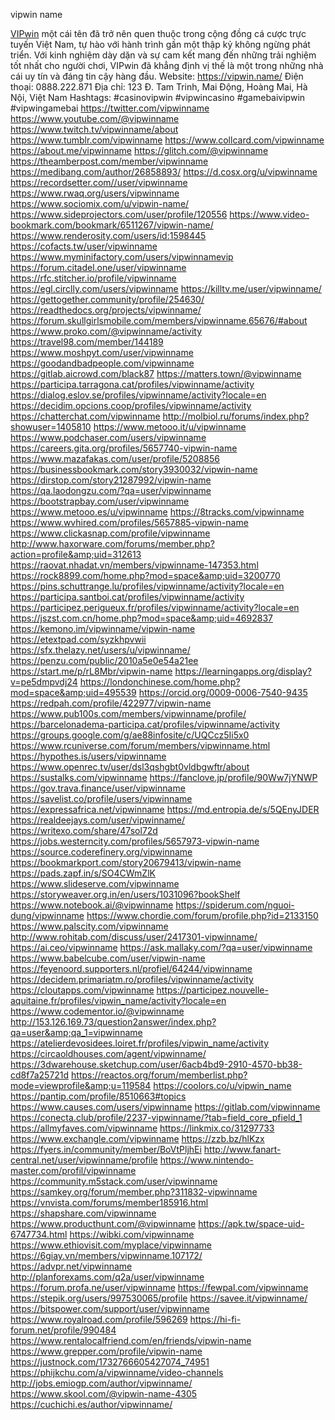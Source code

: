 vipwin name

<a href="https://vipwin.name/">VIPwin</a> một cái tên đã trở nên quen thuộc trong cộng đồng cá cược trực tuyến Việt Nam, tự hào với hành trình gần một thập kỷ không ngừng phát triển. Với kinh nghiệm dày dặn và sự cam kết mang đến những trải nghiệm tốt nhất cho người chơi, VIPwin đã khẳng định vị thế là một trong những nhà cái uy tín và đáng tin cậy hàng đầu.
Website: <a href="https://vipwin.name/">https://vipwin.name/</a>
Điện thoại: 0888.222.871
Địa chỉ: 123 Đ. Tam Trinh, Mai Động, Hoàng Mai, Hà Nội, Việt Nam
Hashtags: #casinovipwin #vipwincasino #gamebaivipwin #vipwingamebai
<a href="https://twitter.com/vipwinname">https://twitter.com/vipwinname</a>
<a href="https://www.youtube.com/@vipwinname">https://www.youtube.com/@vipwinname</a>
<a href="https://www.twitch.tv/vipwinname/about">https://www.twitch.tv/vipwinname/about</a>
<a href="https://www.tumblr.com/vipwinname">https://www.tumblr.com/vipwinname</a>
<a href="https://www.collcard.com/vipwinname">https://www.collcard.com/vipwinname</a>
<a href="https://about.me/vipwinname">https://about.me/vipwinname</a>
<a href="https://glitch.com/@vipwinname">https://glitch.com/@vipwinname</a>
<a href="https://theamberpost.com/member/vipwinname">https://theamberpost.com/member/vipwinname</a>
<a href="https://medibang.com/author/26858893/">https://medibang.com/author/26858893/</a>
<a href="https://d.cosx.org/u/vipwinname">https://d.cosx.org/u/vipwinname</a>
<a href="https://recordsetter.com//user/vipwinname">https://recordsetter.com//user/vipwinname</a>
<a href="https://www.rwaq.org/users/vipwinname">https://www.rwaq.org/users/vipwinname</a>
<a href="https://www.sociomix.com/u/vipwin-name/">https://www.sociomix.com/u/vipwin-name/</a>
<a href="https://www.sideprojectors.com/user/profile/120556">https://www.sideprojectors.com/user/profile/120556</a>
<a href="https://www.video-bookmark.com/bookmark/6511267/vipwin-name/">https://www.video-bookmark.com/bookmark/6511267/vipwin-name/</a>
<a href="https://www.renderosity.com/users/id:1598445">https://www.renderosity.com/users/id:1598445</a>
<a href="https://cofacts.tw/user/vipwinname">https://cofacts.tw/user/vipwinname</a>
<a href="https://www.myminifactory.com/users/vipwinnamevip">https://www.myminifactory.com/users/vipwinnamevip</a>
<a href="https://forum.citadel.one/user/vipwinname">https://forum.citadel.one/user/vipwinname</a>
<a href="https://rfc.stitcher.io/profile/vipwinname">https://rfc.stitcher.io/profile/vipwinname</a>
<a href="https://egl.circlly.com/users/vipwinname">https://egl.circlly.com/users/vipwinname</a>
<a href="https://killtv.me/user/vipwinname/">https://killtv.me/user/vipwinname/</a>
<a href="https://gettogether.community/profile/254630/">https://gettogether.community/profile/254630/</a>
<a href="https://readthedocs.org/projects/vipwinname/">https://readthedocs.org/projects/vipwinname/</a>
<a href="https://forum.skullgirlsmobile.com/members/vipwinname.65676/#about">https://forum.skullgirlsmobile.com/members/vipwinname.65676/#about</a>
<a href="https://www.proko.com/@vipwinname/activity">https://www.proko.com/@vipwinname/activity</a>
<a href="https://travel98.com/member/144189">https://travel98.com/member/144189</a>
<a href="https://www.moshpyt.com/user/vipwinname">https://www.moshpyt.com/user/vipwinname</a>
<a href="https://goodandbadpeople.com/vipwinname">https://goodandbadpeople.com/vipwinname</a>
<a href="https://gitlab.aicrowd.com/black87">https://gitlab.aicrowd.com/black87</a>
<a href="https://matters.town/@vipwinname">https://matters.town/@vipwinname</a>
<a href="https://participa.tarragona.cat/profiles/vipwinname/activity">https://participa.tarragona.cat/profiles/vipwinname/activity</a>
<a href="https://dialog.eslov.se/profiles/vipwinname/activity?locale=en">https://dialog.eslov.se/profiles/vipwinname/activity?locale=en</a>
<a href="https://decidim.opcions.coop/profiles/vipwinname/activity">https://decidim.opcions.coop/profiles/vipwinname/activity</a>
<a href="https://chatterchat.com/vipwinname">https://chatterchat.com/vipwinname</a>
<a href="http://molbiol.ru/forums/index.php?showuser=1405810">http://molbiol.ru/forums/index.php?showuser=1405810</a>
<a href="https://www.metooo.it/u/vipwinname">https://www.metooo.it/u/vipwinname</a>
<a href="https://www.podchaser.com/users/vipwinname">https://www.podchaser.com/users/vipwinname</a>
<a href="https://careers.gita.org/profiles/5657740-vipwin-name">https://careers.gita.org/profiles/5657740-vipwin-name</a>
<a href="https://www.mazafakas.com/user/profile/5208856">https://www.mazafakas.com/user/profile/5208856</a>
<a href="https://businessbookmark.com/story3930032/vipwin-name">https://businessbookmark.com/story3930032/vipwin-name</a>
<a href="https://dirstop.com/story21287992/vipwin-name">https://dirstop.com/story21287992/vipwin-name</a>
<a href="https://qa.laodongzu.com/?qa=user/vipwinname">https://qa.laodongzu.com/?qa=user/vipwinname</a>
<a href="https://bootstrapbay.com/user/vipwinname">https://bootstrapbay.com/user/vipwinname</a>
<a href="https://www.metooo.es/u/vipwinname">https://www.metooo.es/u/vipwinname</a>
<a href="https://8tracks.com/vipwinname">https://8tracks.com/vipwinname</a>
<a href="https://www.wvhired.com/profiles/5657885-vipwin-name">https://www.wvhired.com/profiles/5657885-vipwin-name</a>
<a href="https://www.clickasnap.com/profile/vipwinname">https://www.clickasnap.com/profile/vipwinname</a>
<a href="http://www.haxorware.com/forums/member.php?action=profile&amp;uid=312613">http://www.haxorware.com/forums/member.php?action=profile&amp;uid=312613</a>
<a href="https://raovat.nhadat.vn/members/vipwinname-147353.html">https://raovat.nhadat.vn/members/vipwinname-147353.html</a>
<a href="https://rock8899.com/home.php?mod=space&amp;uid=3200770">https://rock8899.com/home.php?mod=space&amp;uid=3200770</a>
<a href="https://pins.schuttrange.lu/profiles/vipwinname/activity?locale=en">https://pins.schuttrange.lu/profiles/vipwinname/activity?locale=en</a>
<a href="https://participa.santboi.cat/profiles/vipwinname/activity">https://participa.santboi.cat/profiles/vipwinname/activity</a>
<a href="https://participez.perigueux.fr/profiles/vipwinname/activity?locale=en">https://participez.perigueux.fr/profiles/vipwinname/activity?locale=en</a>
<a href="https://jszst.com.cn/home.php?mod=space&amp;uid=4692837">https://jszst.com.cn/home.php?mod=space&amp;uid=4692837</a>
<a href="https://kemono.im/vipwinname/vipwin-name">https://kemono.im/vipwinname/vipwin-name</a>
<a href="https://etextpad.com/syzkhpvwii">https://etextpad.com/syzkhpvwii</a>
<a href="https://sfx.thelazy.net/users/u/vipwinname/">https://sfx.thelazy.net/users/u/vipwinname/</a>
<a href="https://penzu.com/public/2010a5e0e54a21ee">https://penzu.com/public/2010a5e0e54a21ee</a>
<a href="https://start.me/p/rL8Mbr/vipwin-name">https://start.me/p/rL8Mbr/vipwin-name</a>
<a href="https://learningapps.org/display?v=pe5dmpvdj24">https://learningapps.org/display?v=pe5dmpvdj24</a>
<a href="https://londonchinese.com/home.php?mod=space&amp;uid=495539">https://londonchinese.com/home.php?mod=space&amp;uid=495539</a>
<a href="https://orcid.org/0009-0006-7540-9435">https://orcid.org/0009-0006-7540-9435</a>
<a href="https://redpah.com/profile/422977/vipwin-name">https://redpah.com/profile/422977/vipwin-name</a>
<a href="https://www.pub100s.com/members/vipwinname/profile/">https://www.pub100s.com/members/vipwinname/profile/</a>
<a href="https://barcelonadema-participa.cat/profiles/vipwinname/activity">https://barcelonadema-participa.cat/profiles/vipwinname/activity</a>
<a href="https://groups.google.com/g/ae88infosite/c/UQCcz5Ii5x0">https://groups.google.com/g/ae88infosite/c/UQCcz5Ii5x0</a>
<a href="https://www.rcuniverse.com/forum/members/vipwinname.html">https://www.rcuniverse.com/forum/members/vipwinname.html</a>
<a href="https://hypothes.is/users/vipwinname">https://hypothes.is/users/vipwinname</a>
<a href="https://www.openrec.tv/user/dsl3qshgbt0vldbgwftr/about">https://www.openrec.tv/user/dsl3qshgbt0vldbgwftr/about</a>
<a href="https://sustalks.com/vipwinname">https://sustalks.com/vipwinname</a>
<a href="https://fanclove.jp/profile/90Ww7jYNWP">https://fanclove.jp/profile/90Ww7jYNWP</a>
<a href="https://gov.trava.finance/user/vipwinname">https://gov.trava.finance/user/vipwinname</a>
<a href="https://savelist.co/profile/users/vipwinname">https://savelist.co/profile/users/vipwinname</a>
<a href="https://expressafrica.net/vipwinname">https://expressafrica.net/vipwinname</a>
<a href="https://md.entropia.de/s/5QEnyJDER">https://md.entropia.de/s/5QEnyJDER</a>
<a href="https://realdeejays.com/user/vipwinname/">https://realdeejays.com/user/vipwinname/</a>
<a href="https://writexo.com/share/47sol72d">https://writexo.com/share/47sol72d</a>
<a href="https://jobs.westerncity.com/profiles/5657973-vipwin-name">https://jobs.westerncity.com/profiles/5657973-vipwin-name</a>
<a href="https://source.coderefinery.org/vipwinname">https://source.coderefinery.org/vipwinname</a>
<a href="https://bookmarkport.com/story20679413/vipwin-name">https://bookmarkport.com/story20679413/vipwin-name</a>
<a href="https://pads.zapf.in/s/SO4CWmZlK">https://pads.zapf.in/s/SO4CWmZlK</a>
<a href="https://www.slideserve.com/vipwinname">https://www.slideserve.com/vipwinname</a>
<a href="https://storyweaver.org.in/en/users/1031096?bookShelf">https://storyweaver.org.in/en/users/1031096?bookShelf</a>
<a href="https://www.notebook.ai/@vipwinname">https://www.notebook.ai/@vipwinname</a>
<a href="https://spiderum.com/nguoi-dung/vipwinname">https://spiderum.com/nguoi-dung/vipwinname</a>
<a href="https://www.chordie.com/forum/profile.php?id=2133150">https://www.chordie.com/forum/profile.php?id=2133150</a>
<a href="https://www.palscity.com/vipwinname">https://www.palscity.com/vipwinname</a>
<a href="http://www.rohitab.com/discuss/user/2417301-vipwinname/">http://www.rohitab.com/discuss/user/2417301-vipwinname/</a>
<a href="https://ai.ceo/vipwinname">https://ai.ceo/vipwinname</a>
<a href="https://ask.mallaky.com/?qa=user/vipwinname">https://ask.mallaky.com/?qa=user/vipwinname</a>
<a href="https://www.babelcube.com/user/vipwin-name">https://www.babelcube.com/user/vipwin-name</a>
<a href="https://feyenoord.supporters.nl/profiel/64244/vipwinname">https://feyenoord.supporters.nl/profiel/64244/vipwinname</a>
<a href="https://decidem.primariatm.ro/profiles/vipwinname/activity">https://decidem.primariatm.ro/profiles/vipwinname/activity</a>
<a href="https://cloutapps.com/vipwinname">https://cloutapps.com/vipwinname</a>
<a href="https://participez.nouvelle-aquitaine.fr/profiles/vipwin_name/activity?locale=en">https://participez.nouvelle-aquitaine.fr/profiles/vipwin_name/activity?locale=en</a>
<a href="https://www.codementor.io/@vipwinname">https://www.codementor.io/@vipwinname</a>
<a href="http://153.126.169.73/question2answer/index.php?qa=user&amp;qa_1=vipwinname">http://153.126.169.73/question2answer/index.php?qa=user&amp;qa_1=vipwinname</a>
<a href="https://atelierdevosidees.loiret.fr/profiles/vipwin_name/activity">https://atelierdevosidees.loiret.fr/profiles/vipwin_name/activity</a>
<a href="https://circaoldhouses.com/agent/vipwinname/">https://circaoldhouses.com/agent/vipwinname/</a>
<a href="https://3dwarehouse.sketchup.com/user/6acb4bd9-2910-4570-bb38-cd8f7a25721d">https://3dwarehouse.sketchup.com/user/6acb4bd9-2910-4570-bb38-cd8f7a25721d</a>
<a href="https://reactos.org/forum/memberlist.php?mode=viewprofile&amp;u=119584">https://reactos.org/forum/memberlist.php?mode=viewprofile&amp;u=119584</a>
<a href="https://coolors.co/u/vipwin_name">https://coolors.co/u/vipwin_name</a>
<a href="https://pantip.com/profile/8510663#topics">https://pantip.com/profile/8510663#topics</a>
<a href="https://www.causes.com/users/vipwinname">https://www.causes.com/users/vipwinname</a>
<a href="https://gitlab.com/vipwinname">https://gitlab.com/vipwinname</a>
<a href="https://conecta.club/profile/2237-vipwinname/?tab=field_core_pfield_1">https://conecta.club/profile/2237-vipwinname/?tab=field_core_pfield_1</a>
<a href="https://allmyfaves.com/vipwinname">https://allmyfaves.com/vipwinname</a>
<a href="https://linkmix.co/31297733">https://linkmix.co/31297733</a>
<a href="https://www.exchangle.com/vipwinname">https://www.exchangle.com/vipwinname</a>
<a href="https://zzb.bz/hlKzx">https://zzb.bz/hlKzx</a>
<a href="https://fyers.in/community/member/BoVtPljhEi">https://fyers.in/community/member/BoVtPljhEi</a>
<a href="http://www.fanart-central.net/user/vipwinname/profile">http://www.fanart-central.net/user/vipwinname/profile</a>
<a href="https://www.nintendo-master.com/profil/vipwinname">https://www.nintendo-master.com/profil/vipwinname</a>
<a href="https://community.m5stack.com/user/vipwinname">https://community.m5stack.com/user/vipwinname</a>
<a href="https://samkey.org/forum/member.php?311832-vipwinname">https://samkey.org/forum/member.php?311832-vipwinname</a>
<a href="https://vnvista.com/forums/member185916.html">https://vnvista.com/forums/member185916.html</a>
<a href="https://shapshare.com/vipwinname">https://shapshare.com/vipwinname</a>
<a href="https://www.producthunt.com/@vipwinname">https://www.producthunt.com/@vipwinname</a>
<a href="https://apk.tw/space-uid-6747734.html">https://apk.tw/space-uid-6747734.html</a>
<a href="https://wibki.com/vipwinname">https://wibki.com/vipwinname</a>
<a href="https://www.ethiovisit.com/myplace/vipwinname">https://www.ethiovisit.com/myplace/vipwinname</a>
<a href="https://6giay.vn/members/vipwinname.107172/">https://6giay.vn/members/vipwinname.107172/</a>
<a href="https://advpr.net/vipwinname">https://advpr.net/vipwinname</a>
<a href="http://planforexams.com/q2a/user/vipwinname">http://planforexams.com/q2a/user/vipwinname</a>
<a href="https://forum.profa.ne/user/vipwinname">https://forum.profa.ne/user/vipwinname</a>
<a href="https://fewpal.com/vipwinname">https://fewpal.com/vipwinname</a>
<a href="https://stepik.org/users/997530065/profile">https://stepik.org/users/997530065/profile</a>
<a href="https://savee.it/vipwinname/">https://savee.it/vipwinname/</a>
<a href="https://bitspower.com/support/user/vipwinname">https://bitspower.com/support/user/vipwinname</a>
<a href="https://www.royalroad.com/profile/596269">https://www.royalroad.com/profile/596269</a>
<a href="https://hi-fi-forum.net/profile/990484">https://hi-fi-forum.net/profile/990484</a>
<a href="https://www.rentalocalfriend.com/en/friends/vipwin-name">https://www.rentalocalfriend.com/en/friends/vipwin-name</a>
<a href="https://www.grepper.com/profile/vipwin-name">https://www.grepper.com/profile/vipwin-name</a>
<a href="https://justnock.com/1732766605427074_74951">https://justnock.com/1732766605427074_74951</a>
<a href="https://phijkchu.com/a/vipwinname/video-channels">https://phijkchu.com/a/vipwinname/video-channels</a>
<a href="http://jobs.emiogp.com/author/vipwinname/">http://jobs.emiogp.com/author/vipwinname/</a>
<a href="https://www.skool.com/@vipwin-name-4305">https://www.skool.com/@vipwin-name-4305</a>
<a href="https://cuchichi.es/author/vipwinname/">https://cuchichi.es/author/vipwinname/</a>